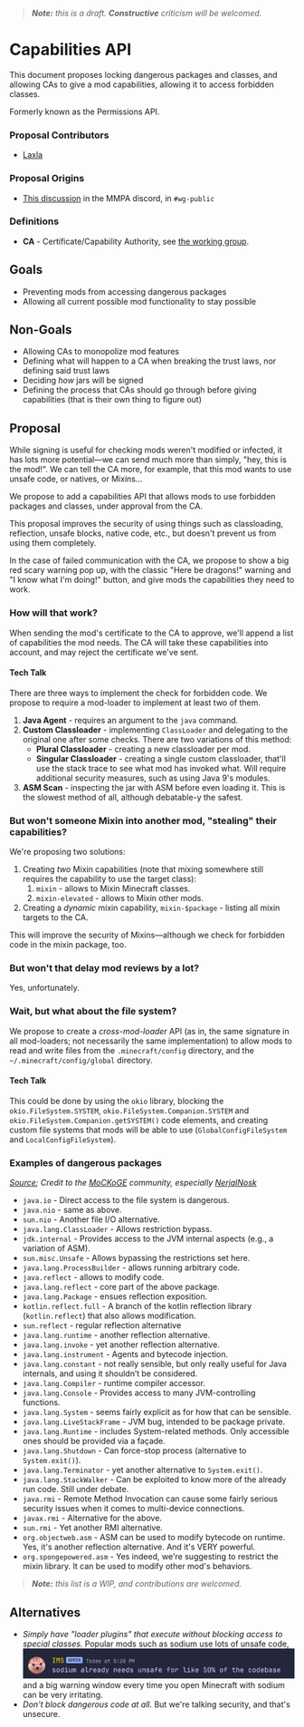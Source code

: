 > ***Note:** this is a draft. **Constructive** criticism will be welcomed.*
# Capabilities API
This document proposes locking dangerous packages and classes,
and allowing CAs to give a mod capabilities, allowing it to access forbidden classes.

Formerly known as the Permissions API. 

### Proposal Contributors
- [Laxla](https://github.com/LaylaMeower)

### Proposal Origins
- [This discussion](https://discord.com/channels/1115852272245686334/1117392205787693107/1117454247529812115) in the MMPA discord, in `#wg-public`

### Definitions
- **CA** - Certificate/Capability Authority, see [the working group](../../README.md).

## Goals
- Preventing mods from accessing dangerous packages
- Allowing all current possible mod functionality to stay possible

## Non-Goals
- Allowing CAs to monopolize mod features
- Defining what will happen to a CA when breaking the trust laws, nor defining said trust laws
- Deciding *how* jars will be signed
- Defining the process that CAs should go through before giving capabilities (that is their own thing to figure out)

## Proposal
While signing is useful for checking mods weren't modified or infected,
it has lots more potential—we can send much more than simply, "hey, this is the mod!".
We can tell the CA more, for example, that this mod wants to use unsafe code, or natives, or Mixins...

We propose to add a capabilities API that allows mods to use forbidden packages and classes, under approval from the CA.

This proposal improves the security of using things such as classloading, reflection, unsafe blocks, native code, etc.,
but doesn't prevent us from using them completely.

In the case of failed communication with the CA, we propose to show a big red scary warning pop up,
with the classic "Here be dragons!" warning and "I know what I'm doing!" button,
and give mods the capabilities they need to work.

### How will that work?

When sending the mod's certificate to the CA to approve, we'll append a list of capabilities the mod needs.
The CA will take these capabilities into account, and may reject the certificate we've sent.

#### Tech Talk

There are three ways to implement the check for forbidden code.
We propose to require a mod-loader to implement at least two of them.
1. **Java Agent** - requires an argument to the `java` command.
2. **Custom Classloader** - implementing `ClassLoader` and delegating to the original one after some checks. There are two variations of this method:
   - **Plural Classloader** - creating a new classloader per mod.
   - **Singular Classloader** - creating a single custom classloader, that'll use the stack trace to see what mod has invoked what. Will require additional security measures, such as using Java 9's modules.
3. **ASM Scan** - inspecting the jar with ASM before even loading it. This is the slowest method of all, although debatable-y the safest. 

### But won't someone Mixin into another mod, "stealing" their capabilities?

We're proposing two solutions:
1. Creating *two* Mixin capabilities (note that mixing somewhere still requires the capability to use the target class): 
   1. `mixin` - allows to Mixin Minecraft classes.
   2. `mixin-elevated` - allows to Mixin other mods.
2. Creating a _dynamic_ mixin capability, `mixin-$package` - listing all mixin targets to the CA.

This will improve the security of Mixins—although we check for forbidden code in the mixin package, too.

### But won't that delay mod reviews by a lot?

Yes, unfortunately.

### Wait, but what about the file system?

We propose to create a _cross-mod-loader_ API
(as in, the same signature in all mod-loaders; not necessarily the same implementation)
to allow mods to read and write files from the `.minecraft/config` directory,
and the `~/.minecraft/config/global` directory.

#### Tech Talk

This could be done by using the `okio` library,
blocking the `okio.FileSystem.SYSTEM`, `okio.FileSystem.Companion.SYSTEM`
and `okio.FileSystem.Companion.getSYSTEM()` code elements,
and creating custom file systems that mods will be able to use (`GlobalConfigFileSystem` and `LocalConfigFileSystem`).

### Examples of dangerous packages
*[Source](https://docs.google.com/document/d/1EpynBXdKLD69F0F0nk-Sph3FXd18IMs8PhXENB7dl6g/edit#heading=h.b4y2p3mjmgab); Credit to the [MoCKoGE](https://GitHub.com/LaylaMeower/MoCKoGE) community, especially [NerjalNosk](https://github.com/NerjalNosk)*
* `java.io` - Direct access to the file system is dangerous.
* `java.nio` - same as above.
* `sun.nio` - Another file I/O alternative.
* `java.lang.ClassLoader` - Allows restriction bypass.
* `jdk.internal` - Provides access to the JVM internal aspects (e.g., a variation of ASM).
* `sun.misc.Unsafe` - Allows bypassing the restrictions set here.
* `java.lang.ProcessBuilder` - allows running arbitrary code.
* `java.reflect` - allows to modify code.
* `java.lang.reflect` - core part of the above package.
* `java.lang.Package` - ensues reflection exposition.
* `kotlin.reflect.full` - A branch of the kotlin reflection library (`kotlin.reflect`) that also allows modification.
* `sun.reflect` - regular reflection alternative
* `java.lang.runtime` - another reflection alternative.
* `java.lang.invoke` - yet another reflection alternative.
* `java.lang.instrument` - Agents and bytecode injection.
* `java.lang.constant` - not really sensible, but only really useful for Java internals, and using it shouldn’t be considered.
* `java.lang.Compiler` - runtime compiler accessor.
* `java.lang.Console` - Provides access to many JVM-controlling functions.
* `java.lang.System` - seems fairly explicit as for how that can be sensible.
* `java.lang.LiveStackFrame` - JVM bug, intended to be package private.
* `java.lang.Runtime` - includes System-related methods. Only accessible ones should be provided via a façade.
* `java.lang.Shutdown` - Can force-stop process (alternative to `System.exit()`).
* `java.lang.Terminator` - yet another alternative to `System.exit()`.
* `java.lang.StackWalker` - Can be exploited to know more of the already run code. Still under debate.
* `java.rmi` - Remote Method Invocation can cause some fairly serious security issues when it comes to multi-device connections.
* `javax.rmi` - Alternative for the above.
* `sun.rmi` - Yet another RMI alternative.
* `org.objectweb.asm` - ASM can be used to modify bytecode on runtime. Yes, it's another reflection alternative. And it's VERY powerful.
* `org.spongepowered.asm` - Yes indeed, we're suggesting to restrict the mixin library. It can be used to modify other mod's behaviors.

> ***Note:** this list is a WIP, and contributions are welcomed.*

## Alternatives
- _Simply have "loader plugins" that execute without blocking access to special classes._
  Popular mods such as sodium use lots of unsafe code,
  ![IMS, Admin: sodium already needs unsafe for like 50% of the codebase](sodium_unsafe.png "Discord message from IMS")
  and a big warning window every time you open Minecraft with sodium can be very irritating.
- *Don't block dangerous code at all.* But we're talking security, and that's unsecure.